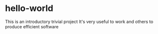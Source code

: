 # hello-world
This is an introductory trivial project
It's very useful to work and others to produce efficient software
